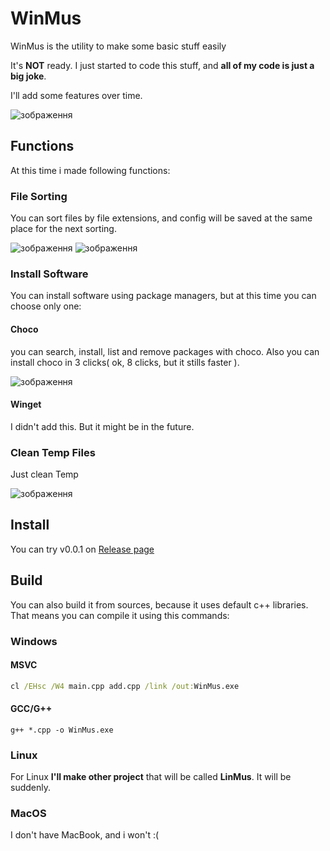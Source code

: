# WinMus
WinMus is the utility to make some basic stuff easily

It's **NOT** ready. I just started to code this stuff, and **all of my code is just a big joke**.

I'll add some features over time.

![зображення](https://github.com/user-attachments/assets/792db815-985e-4bc8-a11e-e5cb13e07cab)

## Functions
At this time i made following functions:
### File Sorting
You can sort files by file extensions, and config will be saved at the same place for the next sorting.

![зображення](https://github.com/user-attachments/assets/00f061de-d0fd-4e68-b698-9cb00460c32f) ![зображення](https://github.com/user-attachments/assets/81cdb3b8-87ef-46e4-a763-2ddf661119df)

### Install Software
You can install software using package managers, but at this time you can choose only one:
#### Choco
you can search, install, list and remove packages with choco.
Also you can install choco in 3 clicks( ok, 8 clicks, but it stills faster ).

![зображення](https://github.com/user-attachments/assets/3a299114-7430-4b03-b550-a22319232ceb)
#### Winget
I didn't add this. But it might be in the future.

### Clean Temp Files
Just clean Temp

![зображення](https://github.com/user-attachments/assets/f5649515-b0e4-496a-8b35-6b7e9327307f)

## Install
You can try v0.0.1 on [Release page](https://github.com/musdev13/WinMus/releases)


## Build
You can also build it from sources, because it uses default c++ libraries.
That means you can compile it using this commands:
### Windows
#### MSVC
```cmd
cl /EHsc /W4 main.cpp add.cpp /link /out:WinMus.exe
```
#### GCC/G++
```shell
g++ *.cpp -o WinMus.exe
```
### Linux
For Linux **I'll make other project** that will be called **LinMus**. It will be suddenly.
### MacOS
I don't have MacBook, and i won't :(
